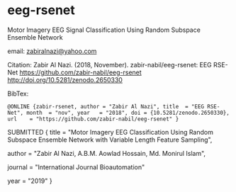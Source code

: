 # eeg-rsenet
Motor Imagery EEG Signal Classification Using Random Subspace Ensemble Network

email: zabiralnazi@yahoo.com

Citation: Zabir Al Nazi. (2018, November). zabir-nabil/eeg-rsenet: EEG RSE-Net https://github.com/zabir-nabil/eeg-rsenet  http://doi.org/10.5281/zenodo.2650330

BibTex: 

`
@ONLINE {zabir-rsenet,
    author = "Zabir Al Nazi",
    title  = "EEG RSE-Net",
    month  = "nov",
    year   = "2018",
    doi = {10.5281/zenodo.2650330},
    url    = "https://github.com/zabir-nabil/eeg-rsenet"
}
`



SUBMITTED {
title = "Motor Imagery EEG Classification Using Random Subspace Ensemble Network with Variable Length Feature Sampling",

author = "Zabir Al Nazi, A.B.M. Aowlad Hossain, Md. Monirul Islam",

journal = "International Journal Bioautomation"

year = "2019"
}

